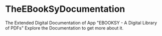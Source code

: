 # TheEBookSyDocumentation
The Extended Digital Documentation of App "EBOOKSY - A Digital Library of PDFs" 
Explore the Documentation to get more about it.
